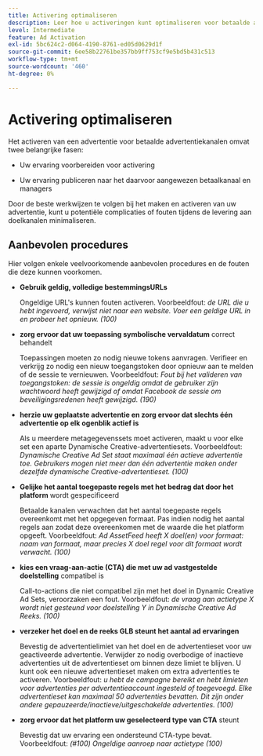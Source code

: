 ```yaml
---
title: Activering optimaliseren
description: Leer hoe u activeringen kunt optimaliseren voor betaalde advertentiekanalen van derden.
level: Intermediate
feature: Ad Activation
exl-id: 5bc624c2-d064-4190-8761-ed05d0629d1f
source-git-commit: 6ee58b22761be357bb9ff753cf9e5bd5b431c513
workflow-type: tm+mt
source-wordcount: '460'
ht-degree: 0%

---
```


# Activering optimaliseren

Het activeren van een advertentie voor betaalde advertentiekanalen omvat twee belangrijke fasen:

* Uw ervaring voorbereiden voor activering

* Uw ervaring publiceren naar het daarvoor aangewezen betaalkanaal en managers

Door de beste werkwijzen te volgen bij het maken en activeren van uw advertentie, kunt u potentiële complicaties of fouten tijdens de levering aan doelkanalen minimaliseren.

## Aanbevolen procedures

Hier volgen enkele veelvoorkomende aanbevolen procedures en de fouten die deze kunnen voorkomen.

* **Gebruik geldig, volledige bestemmingsURLs**

  Ongeldige URL&#39;s kunnen fouten activeren. Voorbeeldfout: _de URL die u hebt ingevoerd, verwijst niet naar een website. Voer een geldige URL in en probeer het opnieuw. (100)_

* **zorg ervoor dat uw toepassing symbolische vervaldatum** correct behandelt

  Toepassingen moeten zo nodig nieuwe tokens aanvragen. Verifieer en verkrijg zo nodig een nieuw toegangstoken door opnieuw aan te melden of de sessie te vernieuwen. Voorbeeldfout: _Fout bij het valideren van toegangstoken: de sessie is ongeldig omdat de gebruiker zijn wachtwoord heeft gewijzigd of omdat Facebook de sessie om beveiligingsredenen heeft gewijzigd. (190)_

* **herzie uw geplaatste advertentie en zorg ervoor dat slechts één advertentie op elk ogenblik actief is**

  Als u meerdere metagegevenssets moet activeren, maakt u voor elke set een aparte Dynamische Creative-advertentiesets. Voorbeeldfout: _Dynamische Creative Ad Set staat maximaal één actieve advertentie toe. Gebruikers mogen niet meer dan één advertentie maken onder dezelfde dynamische Creative-advertentieset. (100)_

* **Gelijke het aantal toegepaste regels met het bedrag dat door het platform** wordt gespecificeerd

  Betaalde kanalen verwachten dat het aantal toegepaste regels overeenkomt met het opgegeven formaat.  Pas indien nodig het aantal regels aan zodat deze overeenkomen met de waarde die het platform opgeeft. Voorbeeldfout: _Ad AssetFeed heeft X doel(en) voor formaat: naam van formaat, maar precies X doel regel voor dit formaat wordt verwacht. (100)_

* **kies een vraag-aan-actie (CTA) die met uw ad vastgestelde doelstelling** compatibel is

  Call-to-actions die niet compatibel zijn met het doel in Dynamic Creative Ad Sets, veroorzaken een fout. Voorbeeldfout: _de vraag aan actietype X wordt niet gesteund voor doelstelling Y in Dynamische Creative Ad Reeks. (100)_

* **verzeker het doel en de reeks GLB steunt het aantal ad ervaringen**

  Bevestig de advertentielimiet van het doel en de advertentieset voor uw geactiveerde advertentie. Verwijder zo nodig overbodige of inactieve advertenties uit de advertentieset om binnen deze limiet te blijven. U kunt ook een nieuwe advertentieset maken om extra advertenties te activeren. Voorbeeldfout: _u hebt de campagne bereikt en hebt limieten voor advertenties per advertentieaccount ingesteld of toegevoegd. Elke advertentieset kan maximaal 50 advertenties bevatten. Dit zijn onder andere gepauzeerde/inactieve/uitgeschakelde advertenties. (100)_

* **zorg ervoor dat het platform uw geselecteerd type van CTA** steunt

  Bevestig dat uw ervaring een ondersteund CTA-type bevat. Voorbeeldfout: _(#100) Ongeldige aanroep naar actietype (100)_

